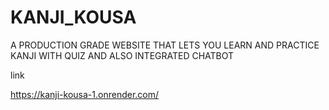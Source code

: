 # KANJI_KOUSA
A PRODUCTION GRADE WEBSITE THAT LETS YOU LEARN AND PRACTICE KANJI WITH QUIZ AND ALSO INTEGRATED CHATBOT

link 

https://kanji-kousa-1.onrender.com/
